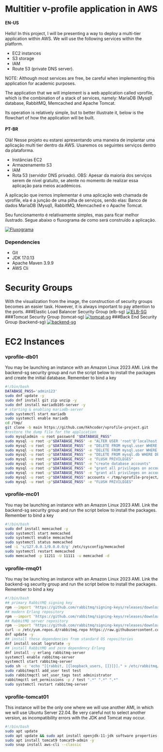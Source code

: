 # Multitier v-profile application in AWS
#### EN-US
Hello! In this project, I will be presenting a way to deploy a multi-tier application within AWS. We will use the following services within the platform.
- EC2 instances
- S3 storage
- IAM
- Route 53 (private DNS server).

NOTE: Although most services are free, be careful when implementing this application for academic purposes.

The application that we will implement is a web application called vprofile, which is the combination of a stack of services, namely: MariaDB (Mysql) database, RabbitMQ, Memcached and Apache Tomcat.

Its operation is relatively simple, but to better illustrate it, below is the flowchart of how the application will be built.

#### PT-BR
Olá! Nesse projeto eu estarei apresentando uma maneira de implantar uma aplicação multi tier dentro da AWS. Usaremos os seguintes serviços dentro da plataforma.
- Instâncias EC2
- Armazenamento S3
- IAM
- Rota 53 (servidor DNS privado).
OBS: Apesar da maioria dos serviços serem de nível gratuito, se atente no momento de realizar essa aplicação para meios acadêmicos.

A aplicação que iremos implementar é uma aplicação web chamada de vprofile, ela é a junção de uma pilha de serviços, sendo elas: Banco de dados MariaDB (Mysql), RabbitMQ, Memcached e o Apache Tomcat.

Seu funcionamento é relativamente simples, mas para ficar melhor ilustrado. Segue abaixo o fluxograma de como será construído a aplicação.

[![Fluxograma](https://felipe-vprofile-artifacts.s3.sa-east-1.amazonaws.com/Diagrama+em+branco.png "Fluxograma")](https://felipe-vprofile-artifacts.s3.sa-east-1.amazonaws.com/Diagrama+em+branco.png "Fluxograma")

### Dependencies
- Git
- JDK 17.0.13
- Apache Maven 3.9.9
- AWS Cli

# Security Groups
With the visualization from the image, the construction of security groups becomes an easier task. However, it is always important to pay attention to the ports.
###Elastic Load Balancer Security Group (elb-sg)
[![ELB-SG](https://felipe-vprofile-artifacts.s3.sa-east-1.amazonaws.com/ELB-SG.png "ELB-SG")](http://https://felipe-vprofile-artifacts.s3.sa-east-1.amazonaws.com/ELB-SG.png "ELB-SG")
###Tomcat Security Group (tomcat-sg)
[![tomcat-sg](https://felipe-vprofile-artifacts.s3.sa-east-1.amazonaws.com/TOMCAT-SG.png "tomcat-sg")](http://https://felipe-vprofile-artifacts.s3.sa-east-1.amazonaws.com/TOMCAT-SG.png "tomcat-sg")
###Back End Security Group (backend-sg)
[![backend-sg](https://felipe-vprofile-artifacts.s3.sa-east-1.amazonaws.com/BACKEND-SG.png "backend-sg")](https://felipe-vprofile-artifacts.s3.sa-east-1.amazonaws.com/BACKEND-SG.png "backend-sg")

# EC2 Instances
### vprofile-db01
You may be launching an instance with an Amazon Linux 2023 AMI. Link the backend-sg security group and run the script below to install the packages and create the initial database. Remember to bind a key
```bash
#!/bin/bash
DATABASE_PASS='admin123'
sudo dnf update -y
sudo dnf install git zip unzip -y
sudo dnf install mariadb105-server -y
# starting & enabling mariadb-server
sudo systemctl start mariadb
sudo systemctl enable mariadb
cd /tmp/
git clone -b main https://github.com/hkhcoder/vprofile-project.git
#restore the dump file for the application
sudo mysqladmin -u root password "$DATABASE_PASS"
sudo mysql -u root -p"$DATABASE_PASS" -e "ALTER USER 'root'@'localhost' IDENTIFIED BY '$DATABASE_PASS'"
sudo mysql -u root -p"$DATABASE_PASS" -e "DELETE FROM mysql.user WHERE User='root' AND Host NOT IN ('localhost', '127.0.0.1', '::1')"
sudo mysql -u root -p"$DATABASE_PASS" -e "DELETE FROM mysql.user WHERE User=''"
sudo mysql -u root -p"$DATABASE_PASS" -e "DELETE FROM mysql.db WHERE Db='test' OR Db='test\_%'"
sudo mysql -u root -p"$DATABASE_PASS" -e "FLUSH PRIVILEGES"
sudo mysql -u root -p"$DATABASE_PASS" -e "create database accounts"
sudo mysql -u root -p"$DATABASE_PASS" -e "grant all privileges on accounts.* TO 'admin'@'localhost' identified by 'admin123'"
sudo mysql -u root -p"$DATABASE_PASS" -e "grant all privileges on accounts.* TO 'admin'@'%' identified by 'admin123'"
sudo mysql -u root -p"$DATABASE_PASS" accounts < /tmp/vprofile-project/src/main/resources/db_backup.sql
sudo mysql -u root -p"$DATABASE_PASS" -e "FLUSH PRIVILEGES"
```
### vprofile-mc01
You may be launching an instance with an Amazon Linux 2023 AMI. Link the backend-sg security group and run the script below to install the packages. Remember to bind a key
```bash
#!/bin/bash
sudo dnf install memcached -y
sudo systemctl start memcached
sudo systemctl enable memcached
sudo systemctl status memcached
sed -i 's/127.0.0.1/0.0.0.0/g' /etc/sysconfig/memcached
sudo systemctl restart memcached
sudo memcached -p 11211 -U 11111 -u memcached -d
```
### vprofile-rmq01
You may be launching an instance with an Amazon Linux 2023 AMI. Link the backend-sg security group and run the script below to install the packages. Remember to bind a key
```bash
#!/bin/bash
## primary RabbitMQ signing key
rpm --import 'https://github.com/rabbitmq/signing-keys/releases/download/3.0/rabbitmq-release-signing-key.asc'
## modern Erlang repository
rpm --import 'https://github.com/rabbitmq/signing-keys/releases/download/3.0/cloudsmith.rabbitmq-erlang.E495BB49CC4BBE5B.key'
## RabbitMQ server repository
rpm --import 'https://github.com/rabbitmq/signing-keys/releases/download/3.0/cloudsmith.rabbitmq-server.9F4587F226208342.key'
curl -o /etc/yum.repos.d/rabbitmq.repo https://raw.githubusercontent.com/hkhcoder/vprofile-project/aws-LiftAndShift/al2023rmq.repo
dnf update -y
## install these dependencies from standard OS repositories
dnf install socat logrotate -y
## install RabbitMQ and zero dependency Erlang
dnf install -y erlang rabbitmq-server
systemctl enable rabbitmq-server
systemctl start rabbitmq-server
sudo sh -c 'echo "[{rabbit, [{loopback_users, []}]}]." > /etc/rabbitmq/rabbitmq.config'
sudo rabbitmqctl add_user test test
sudo rabbitmqctl set_user_tags test administrator
rabbitmqctl set_permissions -p / test ".*" ".*" ".*"
sudo systemctl restart rabbitmq-server
```
### vprofile-tomcat01
This instance will be the only one where we will use another AMI, in which we will use Ubuntu Server 22.04. Be very careful not to select another version, as incompatibility errors with the JDK and Tomcat may occur.
```bash
#!/bin/bash
sudo apt update
sudo apt update && sudo apt install openjdk-11-jdk software properties-common daemon systemd curl -y
sudo apt install tomcat9 tomcat9-admin -y
sudo snap install aws-cli --classic 
```